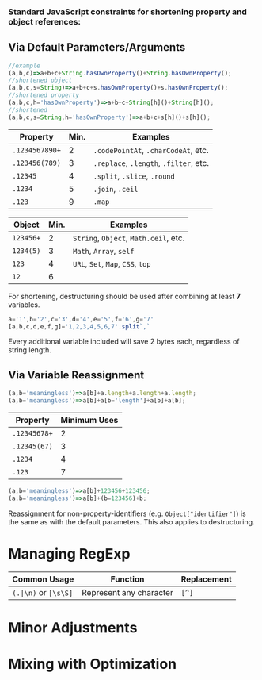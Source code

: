 ### Standard JavaScript constraints for shortening property and object references:
## Via Default Parameters/Arguments
```js
//example
(a,b,c)=>a+b+c+String.hasOwnProperty()+String.hasOwnProperty();
//shortened object
(a,b,c,s=String)=>a+b+c+s.hasOwnProperty()+s.hasOwnProperty();
//shortened property
(a,b,c,h='hasOwnProperty')=>a+b+c+String[h]()+String[h]();
//shortened
(a,b,c,s=String,h='hasOwnProperty')=>a+b+c+s[h]()+s[h]();
```
Property | Min. | Examples
-------- | ---- | --------
`.1234567890+` | 2 | `.codePointAt`, `.charCodeAt`, etc.
`.123456(789)` | 3 | `.replace`, `.length`, `.filter`, etc.
`.12345` | 4 | `.split`, `.slice`, `.round`
`.1234` | 5 | `.join`, `.ceil`
`.123` | 9 | `.map`

Object | Min. | Examples
------ | ---- | --------
`123456+` | 2 | `String`, `Object`, `Math.ceil`, etc.
`1234(5)` | 3 | `Math`, `Array`, `self`
`123` | 4 | `URL`, `Set`, `Map`, `CSS`, `top`
`12` | 6

For shortening, destructuring should be used after combining at least **7** variables.
```js
a='1',b='2',c='3',d='4',e='5',f='6',g='7'
[a,b,c,d,e,f,g]='1,2,3,4,5,6,7'.split`,`
```
Every additional variable included will save 2 bytes each, regardless of string length.
## Via Variable Reassignment
```js
(a,b='meaningless')=>a[b]+a.length+a.length+a.length;
(a,b='meaningless')=>a[b]+a[b='length']+a[b]+a[b];
```
Property | Minimum Uses
-------- | ----
`.12345678+` | 2
`.12345(67)` | 3
`.1234` | 4
`.123` | 7

```js
(a,b='meaningless')=>a[b]+123456+123456;
(a,b='meaningless')=>a[b]+(b=123456)+b;
```
Reassignment for non-property-identifiers (e.g. `Object["identifier"]`) is the same as with the default parameters. This also applies to destructuring.
# Managing RegExp
Common Usage | Function | Replacement
------------ | ------- | -----------
`(.\|\n)` or `[\s\S]` | Represent any character | `[^]`
# Minor Adjustments
# Mixing with Optimization
